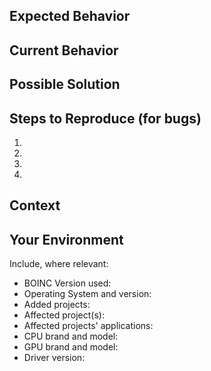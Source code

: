 <!--- Provide a general summary of the issue in the Title above -->
 
## Expected Behavior
<!--- If you're describing a bug, tell us what should happen -->
<!--- If you're suggesting a change/improvement, tell us how it should work -->
 
## Current Behavior
<!--- If describing a bug, tell us what happens instead of the expected behavior -->
<!--- If suggesting a change/improvement, explain the difference from current behavior -->
 
## Possible Solution
<!--- Not obligatory, but suggest a fix/reason for the bug, -->
<!--- or ideas how to implement the addition or change -->
 
## Steps to Reproduce (for bugs)
<!--- Provide a link to a live example, or an unambiguous set of steps to -->
<!--- reproduce this bug. Include code to reproduce, show part of your log -->
<!--- or add an image file. -->
1.
2.
3.
4.
 
## Context
<!--- How has this issue affected you? What are you trying to accomplish? -->
<!--- Providing context helps us come up with a solution that is most useful in the real world -->
 
## Your Environment
<!--- Include as many relevant details about the environment you experienced the bug in -->
Include, where relevant:
* BOINC Version used:
* Operating System and version:
* Added projects:
* Affected project(s):
* Affected projects' applications:
* CPU brand and model: 
* GPU brand and model:
* Driver version:

